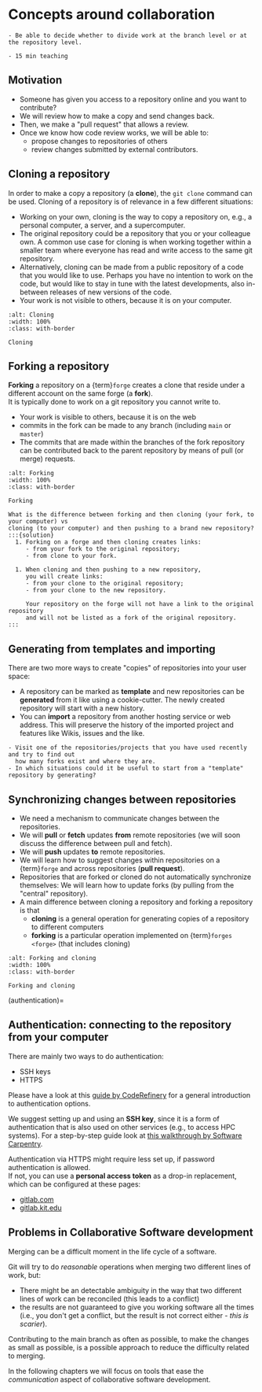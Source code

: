 # Concepts around collaboration

```{objectives}
- Be able to decide whether to divide work at the branch level or at the repository level.
```

```{instructor-note}
- 15 min teaching
```


## Motivation

- Someone has given you access to a repository online and you want to contribute?
- We will review how to make a copy and send changes back.
- Then, we make a "pull request" that allows a review.
- Once we know how code review works, we will be able to:
  - propose changes to repositories of others 
  - review changes submitted by external contributors.

## Cloning a repository

In order to make a copy a repository (a **clone**), 
the `git clone` command can be used. 
Cloning of a repository is of relevance in a few different situations:
* Working on your own, cloning is the way to copy a repository on, 
  e.g., a personal computer, a server, and a supercomputer.
* The original repository could be a repository that you or your colleague own. 
  A common use case for cloning is when working together 
  within a smaller team where everyone has read and write access to the same git repository.
* Alternatively, cloning can be made from a public repository of a code 
  that you would like to use. 
  Perhaps you have no intention to work on the code, 
  but would like to stay in tune with the latest developments, 
  also in-between releases of new versions of the code.
* Your work is not visible to others, because it is on your computer.

```{figure} img/overview/clone.png
:alt: Cloning
:width: 100%
:class: with-border

Cloning
```


## Forking a repository

**Forking** a repository on a {term}`forge` creates a clone 
that reside under a different account on the same forge (a **fork**).  
It is typically done to work on a git repository you cannot write to.
* Your work is visible to others, because it is on the web
* commits in the fork can be made to any branch (including `main` or `master`) 
* The commits that are made within the branches of the fork repository can be contributed back to the parent repository by means of pull (or merge) requests.

```{figure} img/overview/fork.png
:alt: Forking
:width: 100%
:class: with-border

Forking
```

```{exercise}
What is the difference between forking and then cloning (your fork, to your computer) vs 
cloning (to your computer) and then pushing to a brand new repository?
:::{solution}
  1. Forking on a forge and then cloning creates links:
     - from your fork to the original repository;
     - from clone to your fork.

  1. When cloning and then pushing to a new repository, 
     you will create links:
     - from your clone to the original repository;
     - from your clone to the new repository.

     Your repository on the forge will not have a link to the original repository
     and will not be listed as a fork of the original repository.
:::
```

## Generating from templates and importing

There are two more ways to create "copies" of repositories into your user space:
- A repository can be marked as **template** 
  and new repositories can be **generated** from it
  like using a cookie-cutter.
  The newly created repository will start with a new history.
- You can **import** a repository from another hosting service or web address.
  This will preserve the history of the imported project
  and features like Wikis, issues and the like.


```{discussion}
- Visit one of the repositories/projects that you have used recently and try to find out
  how many forks exist and where they are.
- In which situations could it be useful to start from a "template" repository by generating?
```


## Synchronizing changes between repositories

- We need a mechanism to communicate changes between the repositories.
- We will **pull** or **fetch** updates **from** remote repositories (we will soon discuss the difference between pull and fetch).
- We will **push** updates **to** remote repositories.
- We will learn how to suggest changes within repositories on a {term}`forge` and across repositories (**pull request**).
- Repositories that are forked or cloned do not automatically synchronize themselves:
  We will learn how to update forks (by pulling from the "central" repository).
- A main difference between cloning a repository and forking a repository is that
  - **cloning** is a general operation for generating copies of a repository to different computers
  - **forking** is a particular operation implemented on {term}`forges <forge>` (that includes cloning)

```{figure} img/overview/forkandclone.png
:alt: Forking and cloning
:width: 100%
:class: with-border
  
Forking and cloning
```

(authentication)=
## Authentication: connecting to the repository from your computer

There are mainly two ways to do authentication:
- SSH keys
- HTTPS 

Please have a look at 
this [guide by CodeRefinery](https://coderefinery.github.io/installation/ssh/)
for a general introduction to authentication options.

We suggest setting up and using an **SSH key**, 
since it is a form of authentication 
that is also used on other services
(e.g., to access HPC systems).
For a step-by-step guide
look at [this walkthrough by Software Carpentry](https://swcarpentry.github.io/git-novice/07-github.html#ssh-background-and-setup).

Authentication via HTTPS might require less set up,
if password authentication is allowed.  
If not, you can use a **personal access token**
as a drop-in replacement, 
which can be configured at these pages:
- [gitlab.com](https://gitlab.com/-/user_settings/personal_access_tokens)
- [gitlab.kit.edu](https://gitlab.kit.edu/-/user_settings/personal_access_tokens)
 

## Problems in Collaborative Software development

Merging can be a difficult moment 
in the life cycle of a software.

Git will try to do *reasonable* operations
when merging two different lines of work,
but:
- There might be an detectable ambiguity in the way that
  two different lines of work can be reconciled
  (this leads to a conflict)
- the results are not guaranteed 
  to give you working software all the times
  (i.e., you don't get a conflict,
  but the result is not correct either - *this is scarier*).

Contributing to the main branch 
as often as possible,
to make the changes as small as possible,
is a possible approach to reduce 
the difficulty related to merging.

In the following chapters we will focus 
on tools that ease the *communication* aspect
of collaborative software development.



